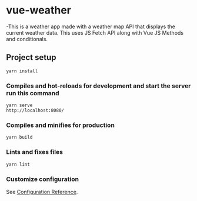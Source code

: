 # vue-weather
-This is a weather app made with a weather map API that displays the current weather data. 
This uses JS Fetch API along with Vue JS Methods and conditionals.
## Project setup
```
yarn install
```

### Compiles and hot-reloads for development and start the server run this command
```
yarn serve
http://localhost:8080/
```

### Compiles and minifies for production
```
yarn build
```

### Lints and fixes files
```
yarn lint
```

### Customize configuration
See [Configuration Reference](https://cli.vuejs.org/config/).